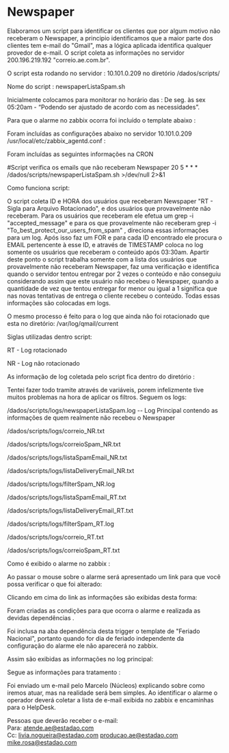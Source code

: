 # Newspaper

Elaboramos um script para identificar os clientes que por algum motivo não receberam o Newspaper, a principio identificamos que a maior parte dos clientes tem e-mail do "Gmail", mas a lógica aplicada identifica qualquer provedor de e-mail. O script coleta as informações no servidor 200.196.219.192 "correio.ae.com.br".



O script esta rodando no servidor : 10.101.0.209 no diretório /dados/scripts/

 

Nome do script : newspaperListaSpam.sh

 

Inicialmente colocamos para monitorar no horário das : De seg. às sex  05:20am -  “Podendo ser ajustado de acordo com as necessidades”.

Para que o alarme no zabbix ocorra foi incluído o template abaixo :

Foram incluídas as configurações abaixo no servidor 10.101.0.209 /usr/local/etc/zabbix_agentd.conf : 
 
Foram incluídas as seguintes informações na CRON

#Script verifica os emails que não receberam Newspaper
20 5 * * * /dados/scripts/newspaperListaSpam.sh >/dev/null 2>&1
 
Como funciona script: 

O script coleta ID e HORA dos usuários que receberam Newspaper "RT - Sigla para Arquivo Rotacionado", e dos usuários que provavelmente não receberam. Para os usuários que receberam ele efetua um grep -i "accepted_message" e para os que provavelmente não receberam grep -i "To_best_protect_our_users_from_spam" , direciona essas informações para um log. Após isso faz um FOR e para cada ID encontrado ele procura o EMAIL pertencente à esse ID, e através de TIMESTAMP coloca no log somente os usuários que receberam o conteúdo após 03:30am. Apartir deste ponto o script trabalha somente com a lista dos usuários que provavelmente não receberam Newspaper, faz uma verificação e identifica quando o servidor tentou entregar por 2 vezes o conteúdo e não conseguiu considerando assim que este usuário não recebeu o Newspaper, quando a quantidade de vez que tentou entregar for menor ou igual a 1 significa que nas novas tentativas de entrega o cliente recebeu o conteúdo. Todas essas informações são colocadas em logs.

O mesmo processo é feito para o log que ainda não foi rotacionado que esta no diretório: /var/log/qmail/current

Siglas utilizadas dentro script: 

RT - Log rotacionado

NR - Log não rotacionado

As informação de log coletada  pelo script fica dentro do diretório : 

Tentei fazer todo tramite através de variáveis, porem infelizmente tive muitos problemas na hora de aplicar os filtros. Seguem os logs:

/dados/scripts/logs/newspaperListaSpam.log -- Log Principal contendo as informações de quem realmente não recebeu o Newspaper  

/dados/scripts/logs/correio_NR.txt

/dados/scripts/logs/correioSpam_NR.txt

/dados/scripts/logs/listaSpamEmail_NR.txt

/dados/scripts/logs/listaDeliveryEmail_NR.txt

/dados/scripts/logs/filterSpam_NR.log



/dados/scripts/logs/listaSpamEmail_RT.txt

/dados/scripts/logs/listaDeliveryEmail_RT.txt

/dados/scripts/logs/filterSpam_RT.log

/dados/scripts/logs/correio_RT.txt

/dados/scripts/logs/correioSpam_RT.txt

Como é exibido o alarme no zabbix :

Ao passar o mouse sobre o alarme será apresentado um link para que você possa verificar o que foi alterado:

Clicando em cima do link as informações são exibidas desta forma:

Foram criadas as condições para que ocorra o alarme e realizada as devidas dependências . 

Foi inclusa na aba dependência desta trigger o template de "Feriado Nacional", portanto quando for dia de feriado independente da configuração do alarme ele não aparecerá no zabbix.


Assim são exibidas as informações no log principal:

 Segue as informações para tratamento :

 Foi enviado um e-mail pelo Marcelo (Núcleos) explicando sobre como iremos atuar, mas na realidade será bem simples. Ao identificar o alarme o operador deverá coletar a lista de e-mail exibida no zabbix e encaminhas para o HelpDesk.

Pessoas que deverão receber o e-mail:  
Para: atende.ae@estadao.com   
Cc: livia.nogueira@estadao.com producao.ae@estadao.com mike.rosa@estadao.com   

